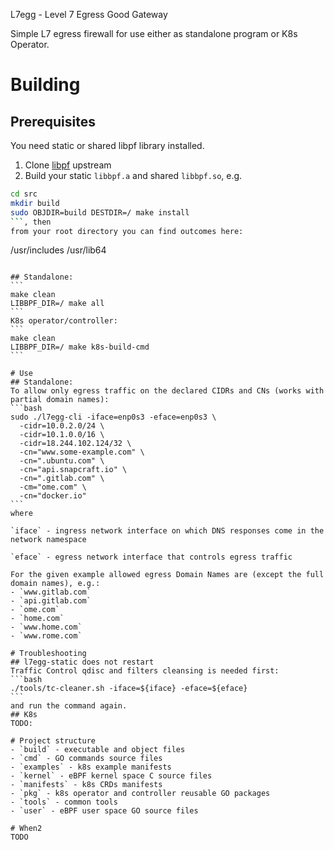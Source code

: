 L7egg - Level 7 Egress Good Gateway 

Simple L7 egress firewall for use either as standalone program or K8s Operator. 

# Building 
## Prerequisites
You need static or shared libpf library installed. 
1. Clone [libpf](https://github.com/libbpf/libbpf) upstream
2. Build your static `libbpf.a` and shared `libbpf.so`, e.g.
```bash
cd src
mkdir build
sudo OBJDIR=build DESTDIR=/ make install
```, then 
from your root directory you can find outcomes here:
```
/usr/includes
/usr/lib64
````

## Standalone:
```
make clean
LIBBPF_DIR=/ make all
```
K8s operator/controller:
```
make clean
LIBBPF_DIR=/ make k8s-build-cmd
```

# Use
## Standalone:
To allow only egress traffic on the declared CIDRs and CNs (works with partial domain names):
```bash
sudo ./l7egg-cli -iface=enp0s3 -eface=enp0s3 \
  -cidr=10.0.2.0/24 \
  -cidr=10.1.0.0/16 \
  -cidr=18.244.102.124/32 \
  -cn="www.some-example.com" \
  -cn=".ubuntu.com" \ 
  -cn="api.snapcraft.io" \
  -cn=".gitlab.com" \
  -cm="ome.com" \
  -cn="docker.io"
```
where

`iface` - ingress network interface on which DNS responses come in the network namespace

`eface` - egress network interface that controls egress traffic

For the given example allowed egress Domain Names are (except the full domain names), e.g.:
- `www.gitlab.com`
- `api.gitlab.com`
- `ome.com`
- `home.com`
- `www.home.com`
- `www.rome.com`

# Troubleshooting
## l7egg-static does not restart
Traffic Control qdisc and filters cleansing is needed first:
```bash
./tools/tc-cleaner.sh -iface=${iface} -eface=${eface}
```
and run the command again.
## K8s
TODO:

# Project structure
- `build` - executable and object files
- `cmd` - GO commands source files
- `examples` - k8s example manifests
- `kernel` - eBPF kernel space C source files
- `manifests` - k8s CRDs manifests
- `pkg` - k8s operator and controller reusable GO packages
- `tools` - common tools 
- `user` - eBPF user space GO source files

# When2 
TODO
